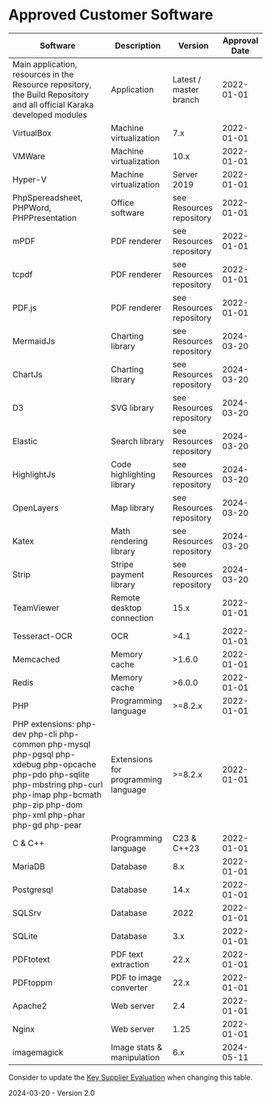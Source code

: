 # Approved Customer Software

| Software                                                     | Description                         | Version                                           | Approval Date |
| ------------------------------------------------------------ | ----------------------------------- | ------------------------------------------------- | ------------- |
| Main application, resources in the Resource repository, the Build Repository and all official Karaka developed modules | Application                         | Latest / master branch                            | 2022-01-01    |
| VirtualBox                                                   | Machine virtualization              | 7.x                                               | 2022-01-01    |
| VMWare                                                       | Machine virtualization              | 10.x                                              | 2022-01-01    |
| Hyper-V                                                      | Machine virtualization              | Server 2019                                       | 2022-01-01    |
| PhpSpereadsheet, PHPWord, PHPPresentation                    | Office software                     | see Resources repository                          | 2022-01-01    |
| mPDF                                                         | PDF renderer                        | see Resources repository                          | 2022-01-01    |
| tcpdf                                                        | PDF renderer                        | see Resources repository                          | 2022-01-01    |
| PDF.js | PDF renderer | see Resources repository                          | 2022-01-01 |
| MermaidJs                                                    | Charting library                    | see Resources repository                          | 2024-03-20    |
| ChartJs                                                      | Charting library                    | see Resources repository                          | 2024-03-20    |
| D3                                                           | SVG library                         | see Resources repository                          | 2024-03-20    |
| Elastic                                                      | Search library                      | see Resources repository                          | 2024-03-20    |
| HighlightJs                                                  | Code highlighting library           | see Resources repository                          | 2024-03-20    |
| OpenLayers                                                   | Map library                         | see Resources repository                          | 2024-03-20    |
| Katex                                                        | Math rendering library              | see Resources repository                          | 2024-03-20    |
| Strip                                                        | Stripe payment library              | see Resources repository                          | 2024-03-20    |
| TeamViewer                                                   | Remote desktop connection           | 15.x                                              | 2022-01-01    |
| Tesseract-OCR                                                | OCR                                 | >4.1                                              | 2022-01-01    |
| Memcached                                                    | Memory cache                        | >1.6.0                                            | 2022-01-01    |
| Redis                                                        | Memory cache                        | >6.0.0                                            | 2022-01-01    |
| PHP                                                          | Programming language                | >=8.2.x                                           | 2022-01-01    |
| PHP extensions: php-dev php-cli php-common php-mysql php-pgsql php-xdebug php-opcache php-pdo php-sqlite php-mbstring php-curl php-imap php-bcmath php-zip php-dom php-xml php-phar php-gd php-pear | Extensions for programming language | >=8.2.x                                           | 2022-01-01    |
| C & C++                                                      | Programming language                | C23 & C++23                                       | 2022-01-01    |
| MariaDB                                                      | Database                            | 8.x                                               | 2022-01-01    |
| Postgresql                                                   | Database                            | 14.x                                              | 2022-01-01    |
| SQLSrv                                                       | Database                            | 2022                                              | 2022-01-01    |
| SQLite                                                       | Database                            | 3.x                                               | 2022-01-01    |
| PDFtotext                                                       | PDF text extraction              | 22.x                                              | 2022-01-01    |
| PDFtoppm                                                       | PDF to image converter            | 22.x                                              | 2022-01-01    |
| Apache2                                                       | Web server                         | 2.4                                               | 2022-01-01    |
| Nginx                                                       | Web server                           | 1.25                                              | 2022-01-01    |
| imagemagick                                                  | Image stats & manipulation                           | 6.x                                              | 2024-05-11    |

Consider to update the [Key Supplier Evaluation](../Purchase/Key%20Supplier%20Evaluation.md) when changing this table.

2024-03-20 - Version 2.0
